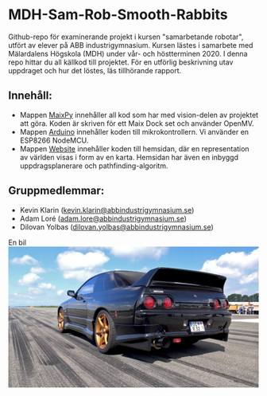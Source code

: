 # MDH-Sam-Rob-Smooth-Rabbits
Github-repo för examinerande projekt i kursen "samarbetande robotar", utfört av elever på ABB industrigymnasium. Kursen lästes i samarbete med Mälardalens Högskola (MDH) under vår- och höstterminen 2020. I denna repo hittar du all källkod till projektet. För en utförlig beskrivning utav uppdraget och hur det löstes, läs tillhörande rapport.
## Innehåll:
* Mappen [MaixPy](MaixPy) innehåller all kod som har med vision-delen av projektet att göra. Koden är skriven för ett Maix Dock set och använder OpenMV.
* Mappen [Arduino](Arduino) innehåller koden till mikrokontrollern. Vi använder en ESP8266 NodeMCU.
* Mappen [Website](Website) innehåller koden till hemsidan, där en representation av världen visas i form av en karta. Hemsidan har även en inbyggd uppdragsplanerare och pathfinding-algoritm.
## Gruppmedlemmar:
* Kevin Klarin (kevin.klarin@abbindustrigymnasium.se)
* Adam Loré (adam.lore@abbindustrigymnasium.se)
* Dilovan Yolbas (dilovan.yolbas@abbindustrigymnasium.se)

En bil
![](Nissan_GTR.jpg)
